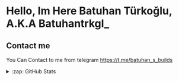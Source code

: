 # Hello, Im Here Batuhan Türkoğlu, A.K.A Batuhantrkgl_
 
## Contact me
You Can Contact to me from telegram https://t.me/batuhan_s_builds
  
<details>
  <summary>:zap: GitHub Stats</summary>

  <img align="left" alt="Batuhan's GitHub Stats" src="https://github-readme-stats.vercel.app/api?username=Batuhantrkgl&show_icons=true&hide_border=false&title_color=ff652f&icon_color=FFE400&bg_color=09131B&text_color=ffffff&border_color=0c1a25" />

</details>
 
